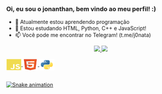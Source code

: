 ### Oi, eu sou o jonanthan, bem vindo ao meu perfil! :)

- 🔭 Atualmente estou aprendendo programação
- 🌱 Estou estudando HTML, Python, C++ e JavaScript!
- 📫 Você pode me encontrar no Telegram! (t.me/j0nata)

<div align="center">
  <a href="https://github.com/jonanthhan">
  <img height="180em" src="https://github-readme-stats.vercel.app/api?username=jonanthhan&show_icons=true&theme=dark&include_all_commits=true&count_private=true"/>
  <img height="180em" src="https://github-readme-stats.vercel.app/api/top-langs/?username=jonanthhan&layout=compact&langs_count=7&theme=dark"/>
</div>

<div style="display: inline_block"><br>
  <img align="center" alt="Rafa-Js" height="30" width="40" src="https://raw.githubusercontent.com/devicons/devicon/master/icons/javascript/javascript-plain.svg">
  <img align="center" alt="Rafa-HTML" height="30" width="40" src="https://raw.githubusercontent.com/devicons/devicon/master/icons/html5/html5-original.svg">
  <img align="center" alt="Rafa-Python" height="30" width="40" src="https://raw.githubusercontent.com/devicons/devicon/master/icons/python/python-original.svg">
</div>

##

<div> 
 
  ![Snake animation](https://github.com/jonanthhan/jonanthhan/blob/output/github-contribution-grid-snake.svg)
 
</div>
